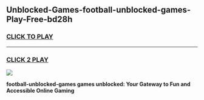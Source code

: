 
## Unblocked-Games-football-unblocked-games-Play-Free-bd28h
<h3>
<a href="https://premium76.site?title=football-unblocked-games&ref=20M">CLICK TO PLAY</a></h3>
<hr>

<h3>
<a href="https://premium76.site?title=football-unblocked-games&ref=20M">CLICK 2 PLAY</a>
  
</h3>

<a href="https://premium76.site?title=football-unblocked-games&ref=19M"><img src="https://clearcache.store/games.png"></a>


**football-unblocked-games games unblocked: Your Gateway to Fun and Accessible Online Gaming**
